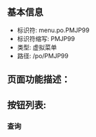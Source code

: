 
## 基本信息

- 标识符: menu.po.PMJP99
- 标识符缩写: PMJP99
- 类型: 虚拟菜单
- 路径: /po/PMJP99

## 页面功能描述：





## 按钮列表:


### 查询



